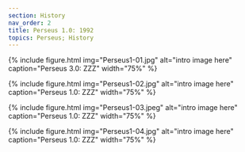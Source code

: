 ```yaml
---
section: History
nav_order: 2
title: Perseus 1.0: 1992
topics: Perseus; History
---
```



{% include figure.html img="Perseus1-01.jpg" alt="intro image here" caption="Perseus 3.0: ZZZ" width="75%" %}

{% include figure.html img="Perseus1-02.jpg" alt="intro image here" caption="Perseus 1.0: ZZZ" width="75%" %}

{% include figure.html img="Perseus1-03.jpeg" alt="intro image here" caption="Perseus 1.0: ZZZ" width="75%" %}

{% include figure.html img="Perseus1-04.jpg" alt="intro image here" caption="Perseus 1.0: ZZZ" width="75%" %}



